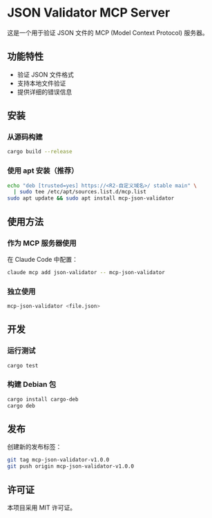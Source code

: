 # JSON Validator MCP Server

这是一个用于验证 JSON 文件的 MCP (Model Context Protocol) 服务器。

## 功能特性

- 验证 JSON 文件格式
- 支持本地文件验证
- 提供详细的错误信息

## 安装

### 从源码构建
```bash
cargo build --release
```

### 使用 apt 安装（推荐）
```bash
echo "deb [trusted=yes] https://<R2-自定义域名>/ stable main" \
  | sudo tee /etc/apt/sources.list.d/mcp.list
sudo apt update && sudo apt install mcp-json-validator
```

## 使用方法

### 作为 MCP 服务器使用
在 Claude Code 中配置：
```bash
claude mcp add json-validator -- mcp-json-validator
```

### 独立使用
```bash
mcp-json-validator <file.json>
```

## 开发

### 运行测试
```bash
cargo test
```

### 构建 Debian 包
```bash
cargo install cargo-deb
cargo deb
```

## 发布

创建新的发布标签：
```bash
git tag mcp-json-validator-v1.0.0
git push origin mcp-json-validator-v1.0.0
```

## 许可证

本项目采用 MIT 许可证。